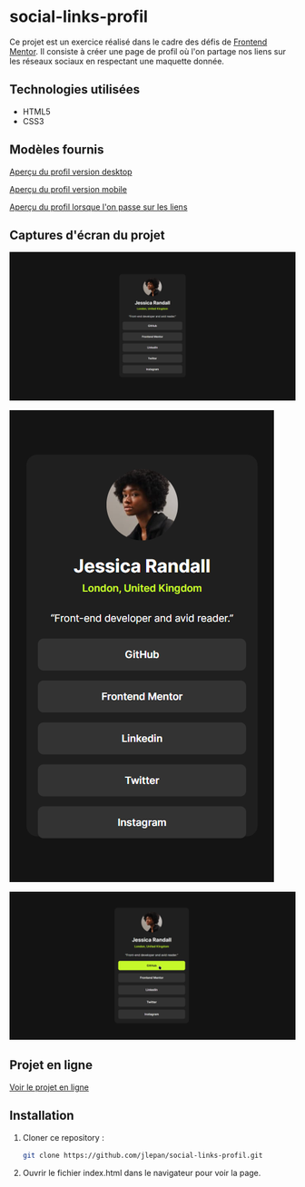 # social-links-profil

Ce projet est un exercice réalisé dans le cadre des défis de [Frontend Mentor](https://www.frontendmentor.io/). 
Il consiste à créer une page de profil où l'on partage nos liens sur les réseaux sociaux en respectant une maquette donnée.

## Technologies utilisées

- HTML5
- CSS3

## Modèles fournis

[Aperçu du profil version desktop](https://github.com/jlepan/social-links-profil/blob/main/design/destkop-design.jpg)

[Aperçu du profil version mobile](https://github.com/jlepan/social-links-profil/blob/main/design/mobile-design.jpg)

[Aperçu du profil lorsque l'on passe sur les liens](https://github.com/jlepan/social-links-profil/blob/main/design/active-states.jpg)

## Captures d'écran du projet

![Aperçu de ma version desktop](https://github.com/jlepan/social-links-profil/blob/main/aper%C3%A7u-projet/aper%C3%A7u-desktop.png)

![Aperçu de ma version mobile](https://github.com/jlepan/social-links-profil/blob/main/aper%C3%A7u-projet/aper%C3%A7u-mobile.png)

![Aperçu de ma version lorsque l'on passe sur les liens](https://github.com/jlepan/social-links-profil/blob/main/aper%C3%A7u-projet/aper%C3%A7u-active-states.png)

## Projet en ligne

[Voir le projet en ligne](https://jlepan.github.io/social-links-profil/)

## Installation
1. Cloner ce repository :  
   ```bash
   git clone https://github.com/jlepan/social-links-profil.git
   
2. Ouvrir le fichier index.html dans le navigateur pour voir la page.
